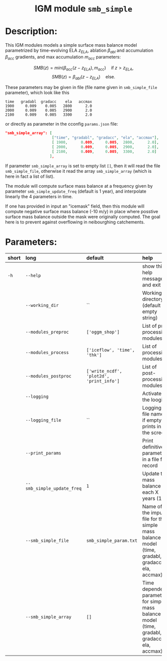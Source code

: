 
### <h1 align="center" id="title">IGM module `smb_simple` </h1>

# Description:

This IGM modules models a simple surface mass balance model parametrized by time-evolving ELA $z_{ELA}$, ablation $\beta_{abl}$ and accumulation $\beta_{acc}$ gradients, and max accumulation $m_{acc}$ parameters:

$$SMB(z)=min(\beta_{acc} (z-z_{ELA}),m_{acc})\quad\textrm{if}\;z>z_{ELA},$$
$$SMB(z)=\beta_{abl} (z-z_{ELA})\quad\textrm{else}.$$

 These parameters may be given in file (file name given in `smb_simple_file` parameter), which look like this

```dat
time   gradabl  gradacc    ela   accmax
1900     0.009    0.005   2800      2.0
2000     0.009    0.005   2900      2.0
2100     0.009    0.005   3300      2.0
```

 or directly as parameter in the cconfig `params.json` file:

```json
"smb_simple_array": [ 
                     ["time", "gradabl", "gradacc", "ela", "accmax"],
                     [ 1900,      0.009,     0.005,  2800,      2.0],
                     [ 2000,      0.009,     0.005,  2900,      2.0],
                     [ 2100,      0.009,     0.005,  3300,      2.0]
                    ],
```

If parameter `smb_simple_array` is set to empty list `[]`, then it will read the file `smb_simple_file`, otherwise it read the array `smb_simple_array` (which is here in fact a list of list).

The module will compute surface mass balance at a frequency given by parameter `smb_simple_update_freq` (default is 1 year), and interpolate linearly the 4 parameters in time.

If one has provided in input an "icemask" field, then this module will compute negative surface mass balance (-10 m/y) in place where posstive surface mass balance outside the mask were originally computed. The goal here is to prevent against overflowing in neibourghing catchements. 
# Parameters: 


|short|long|default|help|
| :--- | :--- | :--- | :--- |
|`-h`|`--help`||show this help message and exit|
||`--working_dir`|``|Working directory (default empty string)|
||`--modules_preproc`|`['oggm_shop']`|List of pre-processing modules|
||`--modules_process`|`['iceflow', 'time', 'thk']`|List of processing modules|
||`--modules_postproc`|`['write_ncdf', 'plot2d', 'print_info']`|List of post-processing modules|
||`--logging`||Activate the looging|
||`--logging_file`|``|Logging file name, if empty it prints in the screen|
||`--print_params`||Print definitive parameters in a file for record|
||`--smb_simple_update_freq`|`1`|Update the mass balance each X years (1)|
||`--smb_simple_file`|`smb_simple_param.txt`|Name of the imput file for the simple mass balance model (time, gradabl, gradacc, ela, accmax)|
||`--smb_simple_array`|`[]`|Time dependent parameters for simple mass balance model (time, gradabl, gradacc, ela, accmax)|
